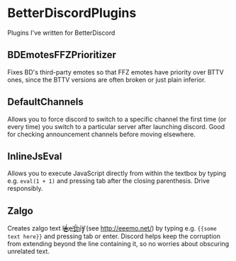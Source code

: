 # BetterDiscordPlugins
Plugins I've written for BetterDiscord

## BDEmotesFFZPrioritizer
Fixes BD's third-party emotes so that FFZ emotes have priority over BTTV ones, since the BTTV versions are often broken or just plain inferior.

## DefaultChannels
Allows you to force discord to switch to a specific channel the first time (or every time) you switch to a particular server after launching discord. Good for checking announcement channels before moving elsewhere.

## InlineJsEval
Allows you to execute JavaScript directly from within the textbox by typing e.g. `eval(1 + 1)` and pressing tab after the closing parenthesis. Drive responsibly.

## Zalgo
Creates zalgo text l̕i̸̶͜ḱ͟e͏̶͢ ̨̛t̢̛҉̧ḩ͘i͘̕͏́͟ş̸̢͘͏ (see http://eeemo.net/) by typing e.g. `{{some text here}}` and pressing tab or enter. Discord helps keep the corruption from extending beyond the line containing it, so no worries about obscuring unrelated text.
